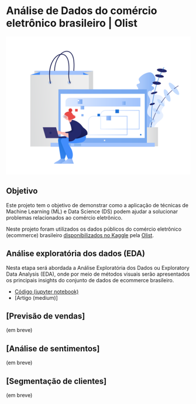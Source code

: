 # Análise de Dados do comércio eletrônico brasileiro | Olist 

![](https://raw.githubusercontent.com/pedrohrafael/data-science/main/img/clip-shopping-online.png?token=AOJSUEC7BGWK6YVKEWPRLKLBUGPL6)

## Objetivo

Este projeto tem o objetivo de demonstrar como a aplicação de técnicas de Machine Learning (ML) e Data Science (DS) podem ajudar a solucionar problemas relacionados ao comércio eletrônico.

Neste projeto foram utilizados os dados públicos do comércio eletrônico (ecommerce) brasileiro [disponibilizados no Kaggle](https://www.kaggle.com/olistbr/brazilian-ecommerce) pela [Olist]( https://olist.com/).

## Análise exploratória dos dados (EDA)

Nesta etapa será abordada a Análise Exploratória dos Dados ou Exploratory Data Analysis (EDA), onde por meio de métodos visuais serão apresentados os principais insights do conjunto de dados de ecommerce brasileiro.

* [Código (jupyter notebook)](https://github.com/pedrohrafael/data-science/blob/main/projects/brazilian-ecommerce/Analise%20exploratoria%20de%20dados/An%C3%A1lise%20Explorat%C3%B3ria%20dos%20Dados%20(EDA).ipynb)
* [Artigo (medium)]

## [Previsão de vendas]
(em breve)

## [Análise de sentimentos]
(em breve)

## [Segmentação de clientes]
(em breve)